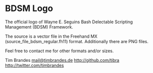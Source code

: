 # BDSM Logo

The official logo of Wayne E. Seguins Bash Delectable Scripting Management (BDSM) Framework.

The source is a vector file in the Freehand MX (source_file_bdsm_regular.fh11) format.
Additionally there are PNG files.

Feel free to contact me for other formats and/or sizes.

Tim Brandes
mail@timbrandes.de
http://github.com/tibra
http://twitter.com/timbrandes


